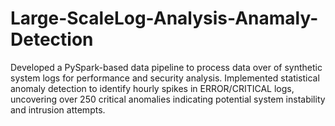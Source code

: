# Large-ScaleLog-Analysis-Anamaly-Detection
Developed a PySpark-based data pipeline to process data over of synthetic system logs for performance and security analysis. Implemented statistical anomaly detection to identify hourly spikes in ERROR/CRITICAL logs, uncovering over 250 critical anomalies indicating potential system instability and intrusion attempts. 
